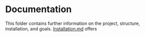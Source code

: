 # Documentation
This folder contains further information on the project, structure, installation, and goals. 
[Installation.md](Installation.md) offers 